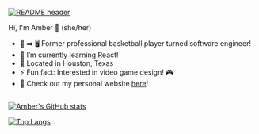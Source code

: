 [![README header](https://user-images.githubusercontent.com/80993098/140383970-fcf7773d-58ca-4e24-948e-8332a26e02e2.png)](https://github.com/amberorrange)

Hi, I'm Amber 👋 (she/her)
- 🏀  ➡️  🖥️  Former professional basketball player turned software engineer!
- 📖  I’m currently learning React!
- 📍 Located in Houston, Texas
- ⚡ Fun fact: Interested in video game design! 🎮 
- 💼 Check out my personal website [here]!


[here]: https://amberorrange.me
##

[![Amber's GitHub stats](https://github-readme-stats.vercel.app/api?username=amberorrange&show_icons=true&theme=calm&hide=contribs)](https://github.com/amberorrange)


[![Top Langs](https://github-readme-stats.vercel.app/api/top-langs/?username=amberorrange&layout=compact&theme=calm&card_width=450)](https://github.com/amberorrange)






<!--
**amberorrange/amberorrange** is a ✨ _special_ ✨ repository because its `README.md` (this file) appears on your GitHub profile.

Here are some ideas to get you started:

- 🔭 I’m currently working on ...
- 🌱 I’m currently learning ...
- 👯 I’m looking to collaborate on ...
- 🤔 I’m looking for help with ...
- 💬 Ask me about ...
- 📫 How to reach me: ...
- 😄 Pronouns: She/her
- ⚡ Fun fact: ...
-->
